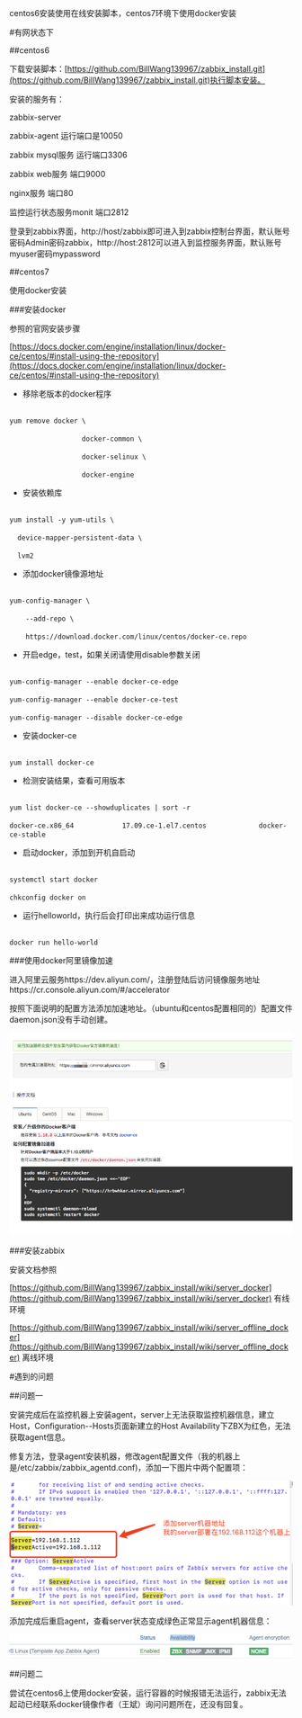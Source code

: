 centos6安装使用在线安装脚本，centos7环境下使用docker安装

#有网状态下

##centos6

下载安装脚本：[https://github.com/BillWang139967/zabbix_install.git](https://github.com/BillWang139967/zabbix_install.git)执行脚本安装。

安装的服务有：

zabbix-server

zabbix-agent  运行端口是10050

zabbix mysql服务  运行端口3306

zabbix web服务  端口9000

nginx服务 端口80

监控运行状态服务monit 端口2812

登录到zabbix界面，http://host/zabbix即可进入到zabbix控制台界面，默认账号密码Admin密码zabbix，http://host:2812可以进入到监控服务界面，默认账号myuser密码mypassword

##centos7

使用docker安装

###安装docker

参照的官网安装步骤

[https://docs.docker.com/engine/installation/linux/docker-ce/centos/#install-using-the-repository](https://docs.docker.com/engine/installation/linux/docker-ce/centos/#install-using-the-repository)

 - 移除老版本的docker程序

```

yum remove docker \

                  docker-common \

                  docker-selinux \

                  docker-engine

```

- 安装依赖库

```

yum install -y yum-utils \

  device-mapper-persistent-data \

  lvm2

```

- 添加docker镜像源地址

```

yum-config-manager \

    --add-repo \

    https://download.docker.com/linux/centos/docker-ce.repo

```

- 开启edge，test，如果关闭请使用disable参数关闭

```

yum-config-manager --enable docker-ce-edge

yum-config-manager --enable docker-ce-test

yum-config-manager --disable docker-ce-edge

```

- 安装docker-ce

```

yum install docker-ce

```

- 检测安装结果，查看可用版本

```

yum list docker-ce --showduplicates | sort -r

docker-ce.x86_64            17.09.ce-1.el7.centos             docker-ce-stable

```

- 启动docker，添加到开机自启动

```

systemctl start docker

chkconfig docker on

```

- 运行helloworld，执行后会打印出来成功运行信息

```

docker run hello-world

```

###使用docker阿里镜像加速

进入阿里云服务https://dev.aliyun.com/，注册登陆后访问镜像服务地址https://cr.console.aliyun.com/#/accelerator

按照下面说明的配置方法添加加速地址。（ubuntu和centos配置相同的）配置文件daemon.json没有手动创建。

![](index_files/33031368.png)

###安装zabbix

安装文档参照

[https://github.com/BillWang139967/zabbix_install/wiki/server_docker](https://github.com/BillWang139967/zabbix_install/wiki/server_docker)  有线环境

[https://github.com/BillWang139967/zabbix_install/wiki/server_offline_docker](https://github.com/BillWang139967/zabbix_install/wiki/server_offline_docker) 离线环境

 #遇到的问题

##问题一

安装完成后在监控机器上安装agent，server上无法获取监控机器信息，建立Host，Configuration--Hosts页面新建立的Host   Availability下ZBX为红色，无法获取agent信息。

修复方法，登录agent安装机器，修改agent配置文件（我的机器上是/etc/zabbix/zabbix_agentd.conf)，添加一下图片中两个配置项：

![](index_files/33712431.png)

添加完成后重启agent，查看server状态变成绿色正常显示agent机器信息：

![](index_files/33767461.png)

##问题二

尝试在centos6上使用docker安装，运行容器的时候报错无法运行，zabbix无法起动已经联系docker镜像作者（王斌）询问问题所在，还没有回复。